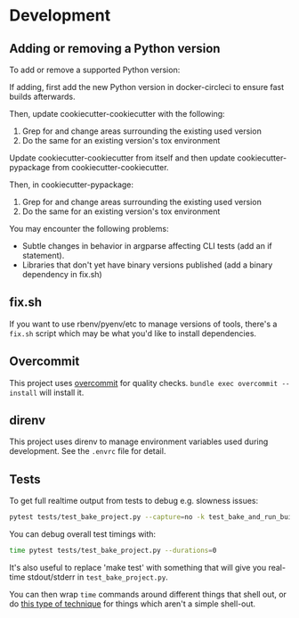 # Development

## Adding or removing a Python version

To add or remove a supported Python version:

If adding, first add the new Python version in docker-circleci to
ensure fast builds afterwards.

Then, update cookiecutter-cookiecutter with the following:

1. Grep for and change areas surrounding the existing used version
2. Do the same for an existing version's tox environment

Update cookiecutter-cookiecutter from itself and then update
cookiecutter-pypackage from cookiecutter-cookiecutter.

Then, in cookiecutter-pypackage:

1. Grep for and change areas surrounding the existing used version
2. Do the same for an existing version's tox environment

You may encounter the following problems:

* Subtle changes in behavior in argparse affecting CLI tests (add an
  if statement).
* Libraries that don't yet have binary versions published (add a
  binary dependency in fix.sh)

## fix.sh

If you want to use rbenv/pyenv/etc to manage versions of tools,
there's a `fix.sh` script which may be what you'd like to install
dependencies.

## Overcommit

This project uses [overcommit](https://github.com/sds/overcommit) for
quality checks.  `bundle exec overcommit --install` will install it.

## direnv

This project uses direnv to manage environment variables used during
development.  See the `.envrc` file for detail.

## Tests

To get full realtime output from tests to debug e.g. slowness issues:

```sh
pytest tests/test_bake_project.py --capture=no -k test_bake_and_run_build
```

You can debug overall test timings with:

```sh
time pytest tests/test_bake_project.py --durations=0
```

It's also useful to replace 'make test' with something that will give
you real-time stdout/stderr in `test_bake_project.py`.

You can then wrap `time` commands around different things that shell
out, or do [this type of
technique](https://stackoverflow.com/a/1557584/2625807) for things
which aren't a simple shell-out.

